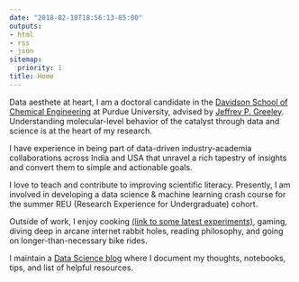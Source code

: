 ```yaml
---
date: "2018-02-10T18:56:13-05:00"
outputs:
- html
- rss
- json
sitemap:
  priority: 1
title: Home
---
```


Data aesthete at heart, I am a doctoral candidate in the [Davidson School of Chemical Engineering](https://engineering.purdue.edu/ChE) at Purdue University, advised by [Jeffrey P. Greeley](https://engineering.purdue.edu/ChE/people/ptProfile?resource_id=84163). Understanding molecular-level behavior of the catalyst through data and science is at the heart of my research. 

I have experience in being part of data-driven industry-academia collaborations across India and USA that unravel a rich tapestry of insights and convert them to simple and actionable goals.

I love to teach and contribute to improving scientific literacy. Presently, I am involved in developing a data science & machine learning crash course for the summer REU (Research Experience for Undergraduate) cohort. 

Outside of work, I enjoy cooking [(link to some latest experiments)](https://www.instagram.com/pgg1610/), gaming, diving deep in arcane internet rabbit holes, reading philosophy, and going on longer-than-necessary bike rides. 

I maintain a [Data Science blog](https://pgg1610.github.io/blog_fastpages/) where I document my thoughts, notebooks, tips, and list of helpful resources. 